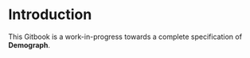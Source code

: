 # Introduction

This Gitbook is a work-in-progress towards a complete specification of **Demograph**.